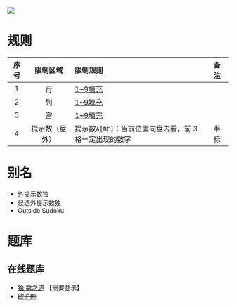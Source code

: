 ![](https://www.gmpuzzles.com/images/blog/GM-OutsideEx.png)

# 规则

| 序号  |  限制区域   | 限制规则                             | 备注  |
|:---:|:-------:|:---------------------------------|:----|
|  1  |    行    | [1~9填充]                          |     |
|  2  |    列    | [1~9填充]                          |     |
|  3  |    宫    | [1~9填充]                          |     |
|  4  | 提示数（盘外） | 提示数`A[BC]`：当前位置向盘内看，前 3 格一定出现的数字 | 半标  |

# 别名

- 外提示数独
- 候选外提示数独
- Outside Sudoku

# 题库

## 在线题库

- [独·数之道](http://www.sudokufans.org.cn/lx/game.index.php?type=ts3) 【需要登录】
- ~~[欧泊颗]~~

[1~9填充]: ../../../rules.md#1~9填充

[欧泊颗]: https://www.oubk.com/sudoku/OutsideSudoku-3x3-0.html?level=5
